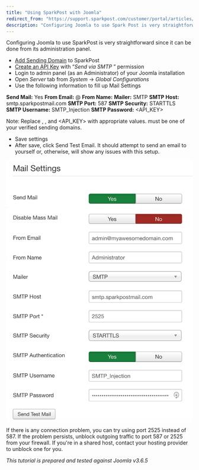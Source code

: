 ```yaml
---
title: "Using SparkPost with Joomla"
redirect_from: "https://support.sparkpost.com/customer/portal/articles/2780873-using-sparkpost-with-joomla"
description: "Configuring Joomla to use Spark Post is very straightforward since it can be done from its administration panel Add Sending Domain to Spark Post Create an API Key with Send via SMTP permission Login to admin panel as an Administrator of your Joomla installation Open Server tab from System Global..."
---
```


Configuring Joomla to use SparkPost is very straightforward since it can be done from its administration panel. 

*   [Add Sending Domain](https://support.sparkpost.com/customer/portal/articles/1933318-creating-sending-domains) to SparkPost
*   [Create an API Key](https://support.sparkpost.com/customer/portal/articles/1933377-create-api-keys) with “*Send via SMTP*         ” permission
*   Login to admin panel (as an Administrator) of your Joomla installation
*   Open *Server* tab from *System* -> *Global Configurations*                
*   Use the following information to fill up Mail Settings

**Send Mail:**       Yes
**From Email:**        <EMAIL>@<DOMAIN>
**From Name:**       <NAME>
**Mailer:** SMTP
**SMTP Host:**       smtp.sparkpostmail.com
**SMTP Port:**       587
**SMTP Security:**           STARTTLS 
**SMTP Username:**           SMTP_Injection
**SMTP Password:**           <API_KEY>

Note: Replace <EMAIL>, <DOMAIN>, <NAME> and <API_KEY> with appropriate values. <DOMAIN> must be one of your verified sending domains. 

*   Save settings
*   After save, click Send Test Email. It should attempt to send an email to yourself or, otherwise, will show any issues with this setup.

![](media/using-spark-post-with-joomla/otvf6ideuqa9r9sw6tjff5dlvfs6b3ixyatppymgb4m_-ixpnpq1ptyllsifcqm5cb308rnxgq6h8pp-wkqisdkapjnbnxeerrsfszacslo0tl-q6p_rtd6opmyd0shbyut4xaybundefined)
If there is any connection problem, you can try using port 2525 instead of 587\. If the problem persists, unblock outgoing traffic to port 587 or 2525 from your firewall. If you're in a shared host, contact your hosting provider to unblock one for you. 

*This tutorial is prepared and tested against Joomla v3.6.5*